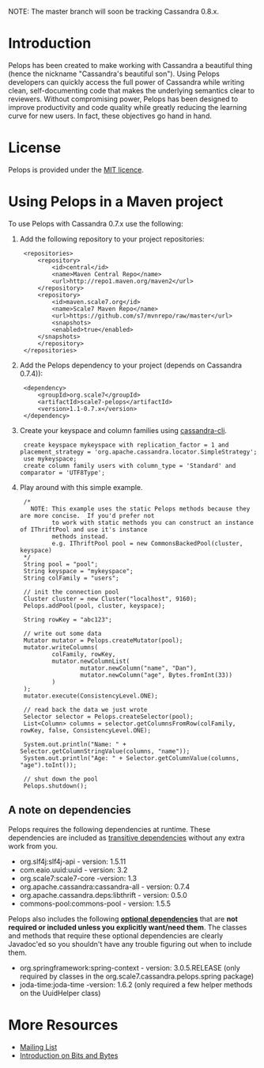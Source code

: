NOTE: The master branch will soon be tracking Cassandra 0.8.x.

Introduction
=========
Pelops has been created to make working with Cassandra a beautiful thing (hence the nickname "Cassandra's beautiful son").
Using Pelops developers can quickly access the full power of Cassandra while writing clean, self-documenting code that
makes the underlying semantics clear to reviewers. Without compromising power, Pelops has been designed to improve
productivity and code quality while greatly reducing the learning curve for new users. In fact, these objectives go
hand in hand.

License
======
Pelops is provided under the [MIT licence](http://www.opensource.org/licenses/mit-license.php). 

Using Pelops in a Maven project
========================
To use Pelops with Cassandra 0.7.x use the following:

1. Add the following repository to your project repositories:

        <repositories>
            <repository>
                <id>central</id>
                <name>Maven Central Repo</name>
                <url>http://repo1.maven.org/maven2</url>
            </repository>
            <repository>
                <id>maven.scale7.org</id>
                <name>Scale7 Maven Repo</name>
                <url>https://github.com/s7/mvnrepo/raw/master</url>
                <snapshots>
                <enabled>true</enabled>
            </snapshots>
            </repository>
        </repositories>

2. Add the Pelops dependency to your project (depends on Cassandra 0.7.4)):

		<dependency>
			<groupId>org.scale7</groupId>
			<artifactId>scale7-pelops</artifactId>
			<version>1.1-0.7.x</version>
		</dependency>

3. Create your keyspace and column families using [cassandra-cli](http://wiki.apache.org/cassandra/CassandraCli).

        create keyspace mykeyspace with replication_factor = 1 and placement_strategy = 'org.apache.cassandra.locator.SimpleStrategy';
        use mykeyspace;
        create column family users with column_type = 'Standard' and comparator = 'UTF8Type';


4. Play around with this simple example.

        /*
          NOTE: This example uses the static Pelops methods because they are more concise.  If you'd prefer not
                to work with static methods you can construct an instance of IThriftPool and use it's instance
                methods instead.
                e.g. IThriftPool pool = new CommonsBackedPool(cluster, keyspace)
        */
        String pool = "pool";
        String keyspace = "mykeyspace";
        String colFamily = "users";

        // init the connection pool
        Cluster cluster = new Cluster("localhost", 9160);
        Pelops.addPool(pool, cluster, keyspace);

        String rowKey = "abc123";
        
        // write out some data
        Mutator mutator = Pelops.createMutator(pool);
        mutator.writeColumns(
                colFamily, rowKey,
                mutator.newColumnList(
                        mutator.newColumn("name", "Dan"),
                        mutator.newColumn("age", Bytes.fromInt(33))
                )
        );
        mutator.execute(ConsistencyLevel.ONE);
        
        // read back the data we just wrote
        Selector selector = Pelops.createSelector(pool);
        List<Column> columns = selector.getColumnsFromRow(colFamily, rowKey, false, ConsistencyLevel.ONE);
        
        System.out.println("Name: " + Selector.getColumnStringValue(columns, "name"));
        System.out.println("Age: " + Selector.getColumnValue(columns, "age").toInt());
        
        // shut down the pool
        Pelops.shutdown();
        

A note on dependencies
----------------------------------
Pelops requires the following dependencies at runtime.  These dependencies are included as [transitive dependencies](http://maven.apache.org/guides/introduction/introduction-to-dependency-mechanism.html#Transitive_Dependencies) without any extra work from you.

* org.slf4j:slf4j-api - version: 1.5.11
* com.eaio.uuid:uuid - version: 3.2
* org.scale7:scale7-core -version: 1.3
* org.apache.cassandra:cassandra-all - version: 0.7.4
* org.apache.cassandra.deps:libthrift - version: 0.5.0
* commons-pool:commons-pool - version: 1.5.5

Pelops also includes the following **[optional dependencies](http://maven.apache.org/guides/introduction/introduction-to-optional-and-excludes-dependencies.html)** that are **not required or included unless you explicitly want/need them**.  The classes and methods that require these optional dependencies are clearly Javadoc'ed so you shouldn't have any trouble figuring out when to include them.

* org.springframework:spring-context - version: 3.0.5.RELEASE (only required by classes in the org.scale7.cassandra.pelops.spring package)
* joda-time:joda-time -version: 1.6.2 (only required a few helper methods on the UuidHelper class)

More Resources
============
* [Mailing List](http://groups.google.com/group/scale7)
* [Introduction on Bits and Bytes](http://ria101.wordpress.com/2010/06/11/pelops-the-beautiful-cassandra-database-client-for-java/)
